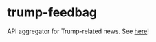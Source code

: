 # trump-feedbag

API aggregator for Trump-related news. See <a href="http://hhjiang.io/trump-feedbag">here</a>!
